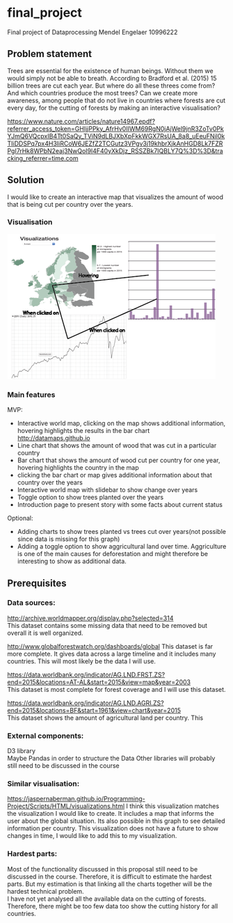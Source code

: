 # final_project
Final project of Dataprocessing
Mendel Engelaer 10996222

## Problem statement
Trees are essential for the existence of human beings. Without them we would
simply not be able to breath. According to Bradford et al. (2015) 15 billion
trees are cut each year. But where do all these threes come from? And which
countries produce the most trees? Can we create more awareness, among people that
do not live in countries where forests are cut every day, for the cutting of
forests by making an interactive visualisation?

https://www.nature.com/articles/nature14967.epdf?referrer_access_token=GHIjjPPky_AfrHv0IIWM69RgN0jAjWel9jnR3ZoTv0PkYJmQ6VQcpxIB4Tt0SaQy_TViN9dLBJXbXpFkkWGX7RsUA_8a8_uEeuFNil0kTIiDDSPq7px4H3IiRCoW6JEZfZ2TCGutz3VPgv3j19khbrXjkAnHGD8Lk7FZRPgI7rHk8WPbN2eaj3NwQoI9l4F40yXkDjz_RSSZBk7IQBLY7Q%3D%3D&tracking_referrer=time.com

## Solution
I would like to create an interactive map that visualizes the amount of wood
that is being cut per country over the years.

### Visualisation
![alt text](https://github.com/Mensel123/final_project/blob/master/doc/voorbeeld.png)
### Main features
MVP:
* Interactive world map, clicking on the map shows additional information,
hovering highlights the results in the bar chart  
http://datamaps.github.io
* Line chart that shows the amount of wood that was cut in a particular country
* Bar chart that shows the amount of wood cut per country for one year,
hovering highlights the country in the map
* clicking the bar chart or map gives additional information about that country
over the years
* Interactive world map with slidebar to show change over years
* Toggle option to show trees planted over the years
* Introduction page to present story with some facts about current status

Optional:  
* Adding charts to show trees planted vs trees cut over years(not possible since
  data is missing for this graph)
* Adding a toggle option to show aggricultural land over time. Aggriculture is
  one of the main causes for deforestation and might therefore be interesting to
  show as additional data.

## Prerequisites
### Data sources:
http://archive.worldmapper.org/display.php?selected=314  
This dataset contains some missing data that need to be removed but overall
it is well organized.

http://www.globalforestwatch.org/dashboards/global
This dataset is far more complete. It gives data across a large timeline and
it includes many countries. This will most likely be the data I will use.

https://data.worldbank.org/indicator/AG.LND.FRST.ZS?end=2015&locations=AT-AL&start=2015&view=map&year=2003  
This dataset is most complete for forest coverage and I will use this dataset.

https://data.worldbank.org/indicator/AG.LND.AGRI.ZS?end=2015&locations=BF&start=1961&view=chart&year=2015  
This dataset shows the amount of agricultural land per country. This

### External components:
D3 library  
Maybe Pandas in order to structure the Data
Other libraries will probably still need to be discussed in the course

### Similar visualisation:
https://jaspernaberman.github.io/Programming-Project/Scripts/HTML/visualizations.html
I think this visualization matches the visualization I would like to create.
It includes a map that informs the user about the global situation. Its also
possible in this graph to see detailed information per country. This
visualization does not have a future to show changes in time, I would like to
add this to my visualization.

### Hardest parts:
Most of the functionality discussed in this proposal still need to be discussed
in the course. Therefore, it is difficult to estimate the hardest parts.
But my estimation is that linking all the charts together will be the hardest
technical problem.  
I have not yet analysed all the available data on the cutting of forests.
Therefore, there might be too few data too show the cutting history for all
countries.
